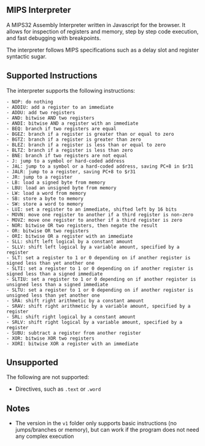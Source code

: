 MIPS Interpreter
----------------

A MIPS32 Assembly Interpreter written in Javascript for the browser. It allows for inspection of registers and memory, step by step code execution, and fast debugging with breakpoints.

The interpreter follows MIPS specifications such as a delay slot and register syntactic sugar.

## Supported Instructions

The interpreter supports the following instructions:

    - NOP: do nothing
    - ADDIU: add a register to an immediate
    - ADDU: add two registers
    - AND: bitwise AND two registers
    - ANDI: bitwise AND a register with an immediate
    - BEQ: branch if two registers are equal
    - BGEZ: branch if a register is greater than or equal to zero
    - BGTZ: branch if a register is greater than zero
    - BLEZ: branch if a register is less than or equal to zero
    - BLTZ: branch if a register is less than zero
    - BNE: branch if two registers are not equal
    - J: jump to a symbol or hard-coded address
    - JAL: jump to a symbol or a hard-coded address, saving PC+8 in $r31
    - JALR: jump to a register, saving PC+8 to $r31
    - JR: jump to a register
    - LB: load a signed byte from memory
    - LBU: load an unsigned byte from memory
    - LW: load a word from memory
    - SB: store a byte to memory
    - SW: store a word to memory
    - LUI: set a register to an immediate, shifted left by 16 bits
    - MOVN: move one register to another if a third register is non-zero
    - MOVZ: move one register to another if a third register is zero
    - NOR: bitwise OR two registers, then negate the result
    - OR: bitwise OR two registers
    - ORI: bitwise OR a register with an immediate
    - SLL: shift left logical by a constant amount
    - SLLV: shift left logical by a variable amount, specified by a register
    - SLT: set a register to 1 or 0 depending on if another register is signed less than yet another one
    - SLTI: set a register to 1 or 0 depending on if another register is signed less than a signed immediate
    - SLTIU: set a register to 1 or 0 depending on if another register is unsigned less than a signed immediate
    - SLTU: set a register to 1 or 0 depending on if another register is unsigned less than yet another one
    - SRA: shift right arithmetic by a constant amount
    - SRAV: shift right arithmetic by a variable amount, specified by a register
    - SRL: shift right logical by a constant amount
    - SRLV: shift right logical by a variable amount, specified by a register
    - SUBU: subtract a register from another register
    - XOR: bitwise XOR two registers
    - XORI: bitwise XOR a register with an immediate

## Unsupported

The following are not supported:

- Directives, such as `.text` or `.word`

## Notes

- The version in the `v1` folder only supports basic instructions (no jumps/branches or memory), but can work if the program does not need any complex execution
